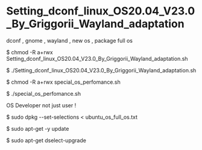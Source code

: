 # Setting_dconf_linux_OS20.04_V23.0_By_Griggorii_Wayland_adaptation
dconf , gnome , wayland , new os , package full os

$ chmod -R a+rwx Setting_dconf_linux_OS20.04_V23.0_By_Griggorii_Wayland_adaptation.sh

$ ./Setting_dconf_linux_OS20.04_V23.0_By_Griggorii_Wayland_adaptation.sh

$ chmod -R a+rwx special_os_perfomance.sh

$ ./special_os_perfomance.sh

OS Developer not just user !

$ sudo dpkg --set-selections < ubuntu_os_full_os.txt

$ sudo apt-get -y update

$ sudo apt-get dselect-upgrade

